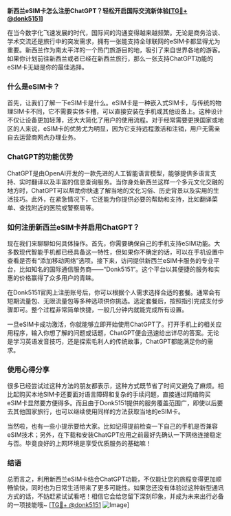 **新西兰eSIM卡怎么注册ChatGPT？轻松开启国际交流新体验[[TG💪+ @donk5151](https://t.me/s/donk5151)]**

在当今数字化飞速发展的时代，国际间的沟通变得越来越频繁。无论是商务洽谈、学术交流还是旅行中的突发需求，拥有一张能支持全球联网的eSIM卡都显得尤为重要。新西兰作为南太平洋的一个热门旅游目的地，吸引了来自世界各地的游客。如果你计划前往新西兰或者已经在新西兰旅行，那么一张支持ChatGPT功能的eSIM卡无疑是你的最佳选择。

### 什么是eSIM卡？

首先，让我们了解一下eSIM卡是什么。eSIM卡是一种嵌入式SIM卡，与传统的物理SIM卡不同，它不需要实体卡槽，可以直接安装在手机或其他设备上。这种设计不仅让设备更加轻薄，还大大简化了用户的使用流程。对于经常需要更换国家或地区的人来说，eSIM卡的优势尤为明显，因为它支持远程激活和注销，用户无需亲自去运营商网点办理业务。

### ChatGPT的功能优势

ChatGPT是由OpenAI开发的一款先进的人工智能语言模型，能够提供多语言支持、实时翻译以及丰富的信息查询服务。当你身处新西兰这样一个多元文化交融的地方时，ChatGPT可以帮助你快速了解当地的文化习俗、历史背景以及实用的生活技巧。此外，在紧急情况下，它还能为你提供必要的帮助和支持，比如翻译菜单、查找附近的医院或警察局等。

### 如何注册新西兰eSIM卡并启用ChatGPT？

现在我们来聊聊如何具体操作。首先，你需要确保自己的手机支持eSIM功能。大多数现代智能手机都已经具备这一特性，但如果你不确定的话，可以在手机设置中查看是否有“添加移动网络”选项。接下来，访问提供新西兰eSIM卡服务的专业平台，比如知名的国际通信服务商——“Donk5151”。这个平台以其便捷的服务和实惠的价格赢得了众多用户的青睐。

在Donk5151官网上注册账号后，你可以根据个人需求选择合适的套餐。通常会有短期流量包、无限流量包等多种选项供你挑选。选定套餐后，按照指引完成支付步骤即可。整个过程非常简单快捷，一般几分钟内就能完成所有设置。

一旦eSIM卡成功激活，你就能够立即开始使用ChatGPT了。打开手机上的相关应用程序，输入你想了解的问题或话题，ChatGPT便会迅速给出详尽的答案。无论是学习英语发音技巧，还是探索毛利人的传统故事，ChatGPT都能满足你的需求。

### 使用心得分享

很多已经尝试过这种方法的朋友都表示，这种方式既节省了时间又避免了麻烦。相比起购买本地SIM卡还要面对语言障碍和复杂的手续问题，直接通过网络购买eSIM卡显然要方便得多。而且由于Donk5151提供的服务覆盖范围广，即使以后要去其他国家旅行，也可以继续使用同样的方法获取当地的eSIM卡。

当然啦，也有一些小提示要给大家。比如记得提前检查一下自己的手机是否兼容eSIM技术；另外，在下载和安装ChatGPT应用之前最好先确认一下网络连接稳定与否。毕竟良好的上网环境是享受优质服务的基础嘛！

### 结语

总而言之，利用新西兰eSIM卡结合ChatGPT功能，不仅能让您的旅程变得更加顺畅愉快，同时也为日常生活带来了更多可能性。如果您还没有体验过这种新型通讯方式的话，不妨赶紧试试看吧！相信它会给您留下深刻印象，并成为未来出行必备的一项技能哦~ [[TG💪+ @donk5151](https://t.me/s/donk5151) ![Image](https://i.postimg.cc/rwNCRYN7/Snipaste-2025-04-30-17-27-05.png)]